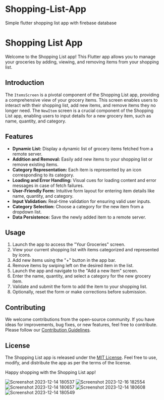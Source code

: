 # Shopping-List-App
Simple flutter shopping list app with firebase database
# Shopping List App

Welcome to the Shopping List app! This Flutter app allows you to manage your groceries by adding, viewing, and removing items from your shopping list.

## Introduction

The `ItemsScreen` is a pivotal component of the Shopping List app, providing a comprehensive view of your grocery items. This screen enables users to interact with their shopping list, add new items, and remove items they no longer need.
The `NewItem` screen is a crucial component of the Shopping List app, enabling users to input details for a new grocery item, such as name, quantity, and category.

## Features

- **Dynamic List:** Display a dynamic list of grocery items fetched from a remote server.
- **Addition and Removal:** Easily add new items to your shopping list or remove existing items.
- **Category Representation:** Each item is represented by an icon corresponding to its category.
- **Loading and Error Handling:** Visual cues for loading content and error messages in case of fetch failures.
- **User-Friendly Form:** Intuitive form layout for entering item details like name, quantity, and category.
- **Input Validation:** Real-time validation for ensuring valid user inputs.
- **Category Selection:** Choose a category for the new item from a dropdown list.
- **Data Persistence:** Save the newly added item to a remote server.
  
## Usage

1. Launch the app to access the "Your Groceries" screen.
2. View your current shopping list with items categorized and represented by icons.
3. Add new items using the "+" button in the app bar.
4. Remove items by swiping left on the desired item in the list.
5. Launch the app and navigate to the "Add a new Item" screen.
6. Enter the name, quantity, and select a category for the new grocery item.
7. Validate and submit the form to add the item to your shopping list.
8. Optionally, reset the form or make corrections before submission.

## Contributing

We welcome contributions from the open-source community. If you have ideas for improvements, bug fixes, or new features, feel free to contribute. Please follow our [Contribution Guidelines](CONTRIBUTING.md).

## License

The Shopping List app is released under the [MIT License](LICENSE). Feel free to use, modify, and distribute the app as per the terms of the license.



Happy shopping with the Shopping List app!

![Screenshot 2023-12-14 180537](https://github.com/Ahmedzayan1/Shopping-List-App/assets/87100830/2b394a34-616c-425a-b4a1-2b4abd58e437)
![Screenshot 2023-12-16 182554](https://github.com/Ahmedzayan1/Shopping-List-App/assets/87100830/7a6c1f50-b261-4cc9-ba54-2be02e529d1b)
![Screenshot 2023-12-14 180657](https://github.com/Ahmedzayan1/Shopping-List-App/assets/87100830/34945b90-dd34-42b4-a02f-c242c638fb41)
![Screenshot 2023-12-14 180608](https://github.com/Ahmedzayan1/Shopping-List-App/assets/87100830/44a4a5dc-061b-4ae3-b2c5-689574eed514)
![Screenshot 2023-12-14 180549](https://github.com/Ahmedzayan1/Shopping-List-App/assets/87100830/7bec3c23-820e-4d4f-a580-83b6f382175e)
